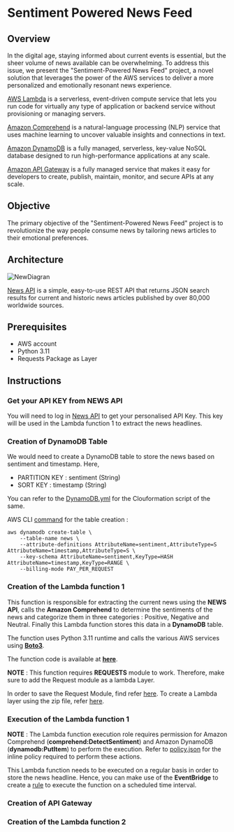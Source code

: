 # Sentiment Powered News Feed

## Overview

In the digital age, staying informed about current events is essential, but the sheer volume of news available can be overwhelming. To address this issue, we present the "Sentiment-Powered News Feed" project, a novel solution that leverages the power of the AWS services to deliver a more personalized and emotionally resonant news experience. 

[AWS Lambda](https://aws.amazon.com/lambda/) is a serverless, event-driven compute service that lets you run code for virtually any type of application or backend service without provisioning or managing servers. 

[Amazon Comprehend](https://aws.amazon.com/comprehend/) is a natural-language processing (NLP) service that uses machine learning to uncover valuable insights and connections in text. 

[Amazon DynamoDB](https://aws.amazon.com/dynamodb/) is a fully managed, serverless, key-value NoSQL database designed to run high-performance applications at any scale. 

[Amazon API Gateway](https://aws.amazon.com/api-gateway/) is a fully managed service that makes it easy for developers to create, publish, maintain, monitor, and secure APIs at any scale.

## Objective

The primary objective of the "Sentiment-Powered News Feed" project is to revolutionize the way people consume news by tailoring news articles to their emotional preferences.

## Architecture

![NewDiagran](https://github.com/ssnskar/sentiment-powered-news-feed/assets/89893005/291b4a66-af66-4472-82ec-e802ac1079c6)

[News API](https://newsapi.org/) is a simple, easy-to-use REST API that returns JSON search results for current and historic news articles published by over 80,000 worldwide sources. 

## Prerequisites

- AWS account
- Python 3.11
- Requests Package as Layer

## Instructions

### Get your API KEY from NEWS API

You will need to log in [News API](https://newsapi.org/) to get your personalised API Key. This key will be used in the Lambda function 1 to extract the news headlines.

### Creation of DynamoDB Table

We would need to create a DynamoDB table to store the news based on sentiment and timestamp.
Here,

- PARTITION KEY : sentiment (String)
- SORT KEY : timestamp (String)

You can refer to the [DynamoDB.yml](Templates/DynamoDB.yml) for the Clouformation script of the same.

AWS CLI [command](https://docs.aws.amazon.com/cli/latest/reference/dynamodb/create-table.html) for the table creation :

```
aws dynamodb create-table \
    --table-name news \
    --attribute-definitions AttributeName=sentiment,AttributeType=S AttributeName=timestamp,AttributeType=S \
    --key-schema AttributeName=sentiment,KeyType=HASH AttributeName=timestamp,KeyType=RANGE \
    --billing-mode PAY_PER_REQUEST
```

### Creation of the Lambda function 1

This function is responsible for extracting the current news using the **NEWS API**, calls the **Amazon Comprehend** to determine the sentiments of the news and categorize them in three categories : Positive, Negative and Neutral. Finally this Lambda function stores this data in a **DynamoDB** table.

The function uses Python 3.11 runtime and calls the various AWS services using [**Boto3**](https://boto3.amazonaws.com/v1/documentation/api/latest/index.html).

The function code is available at [**here**](Functions/DeriveNews.py).

**NOTE** : This function requires **REQUESTS** module to work. Therefore, make sure to add the Request module as a lambda Layer.

In order to save the Request Module, find refer [here](https://www.keyq.cloud/en/blog/creating-an-aws-lambda-layer-for-python-requests-module). To create a Lambda layer using the zip file, refer [here](https://docs.aws.amazon.com/lambda/latest/dg/creating-deleting-layers.html#layers-create).

### Execution of the Lambda function 1

**NOTE** : The Lambda function execution role requires permission for Amazon Comprehend (**comprehend:DetectSentiment**) and Amazon DynamoDB (**dynamodb:PutItem**) to perform the execution. Refer to [policy.json](Functions/policy.json) for the inline policy required to perform these actions.

This Lambda function needs to be executed on a regular basis in order to store the news headline. Hence, you can make use of the **EventBridge** to create a [rule](https://docs.aws.amazon.com/AWSCloudFormation/latest/UserGuide/aws-resource-events-rule.html#cfn-events-rule-scheduleexpression) to execute the function on a scheduled time interval.

### Creation of API Gateway


### Creation of the Lambda function 2
